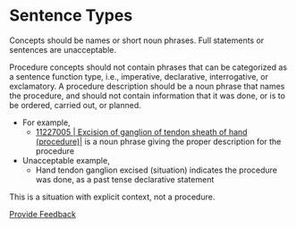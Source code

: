 # Sentence Types

Concepts should be names or short noun phrases. Full statements or sentences are unacceptable.&#x20;

Procedure concepts should not contain phrases that can be categorized as a sentence function type, i.e., imperative, declarative, interrogative, or exclamatory. A procedure description should be a noun phrase that names the procedure, and should not contain information that it was done, or is to be ordered, carried out, or planned.

* For example,
  * [11227005 | Excision of ganglion of tendon sheath of hand (procedure)|](http://snomed.info/id/11227005) is a noun phrase giving the proper description for the procedure
* Unacceptable example,
  * Hand tendon ganglion excised (situation) indicates the procedure was done, as a past tense declarative statement

This is a situation with explicit context, not a procedure.&#x20;






<a href="https://docs.google.com/forms/d/e/1FAIpQLScTmbZIf0UEQwYDkY27EEWBkaiYkHSbR0_9DmFrMLXoQLyL7Q/viewform?usp=pp_url&entry.1767247133=SCT+Editorial+Guide&entry.670899847=Sentence%20Types" class="button primary">Provide Feedback</a>
